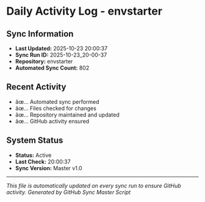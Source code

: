 ﻿# Daily Activity Log - envstarter

## Sync Information
- **Last Updated:** 2025-10-23 20:00:37
- **Sync Run ID:** 2025-10-23_20-00-37
- **Repository:** envstarter
- **Automated Sync Count:** 802

## Recent Activity
- âœ… Automated sync performed
- âœ… Files checked for changes
- âœ… Repository maintained and updated
- âœ… GitHub activity ensured

## System Status
- **Status:** Active
- **Last Check:** 20:00:37
- **Sync Version:** Master v1.0

---
*This file is automatically updated on every sync run to ensure GitHub activity.*
*Generated by GitHub Sync Master Script*
